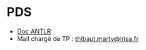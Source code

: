 # PDS

* [Doc ANTLR](https://github.com/antlr/antlr4/blob/master/doc/index.md)
* Mail chargé de TP : thibaut.marty@irisa.fr
